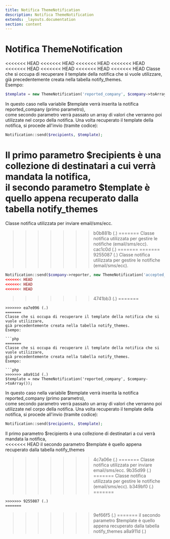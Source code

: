```yaml
---
title: Notifica ThemeNotification
description: Notifica ThemeNotification
extends: _layouts.documentation
section: content
---
```


# Notifica ThemeNotification

<<<<<<< HEAD
<<<<<<< HEAD
<<<<<<< HEAD
<<<<<<< HEAD
<<<<<<< HEAD
<<<<<<< HEAD
<<<<<<< HEAD
<<<<<<< HEAD
Classe che si occupa di recuperare il template della notifica che si vuole utilizzare,  
già precedentemente creata nella tabella notify_themes.  
Esempo:

```php
$template = new ThemeNotification('reported_company', $company->toArray());
```

In questo caso nella variabile $template verrà inserita la notifica reported_company (primo parametro),  
come secondo parametro verrà passato un array di valori che verranno poi utilizzate nel corpo della notifica. 
Una volta recuperato il template della notifica, si procede all'invio (tramite codice):

```php
Notification::send($recipients, $template);
```

Il primo parametro $recipients è una collezione di destinatari a cui verrà mandata la notifica,  
il secondo parametro $template è quello appena recuperato dalla tabella notify_themes
=======
Classe notifica utilizzata per inviare email/sms/ecc.
>>>>>>> b0b881b (.)
=======
Classe notifica utilizzata per gestire le notifiche (email/sms/ecc).
>>>>>>> cac1c0d (.)
=======
=======
>>>>>>> 9255087 (.)
Classe notifica utilizzata per gestire le notifiche (email/sms/ecc).

```php
Notification::send($company->reporter, new ThemeNotification('accepted_company', $company->toArray()));
<<<<<<< HEAD
<<<<<<< HEAD
<<<<<<< HEAD
```
>>>>>>> 4741bb3 (.)
=======
```
>>>>>>> ea7e096 (.)
=======
Classe che si occupa di recuperare il template della notifica che si vuole utilizzare,  
già precedentemente creata nella tabella notify_themes.  
Esempo:

```php
=======
Classe che si occupa di recuperare il template della notifica che si vuole utilizzare,  
già precedentemente creata nella tabella notify_themes.  
Esempo:

```php
>>>>>>> a8a911d (.)
$template = new ThemeNotification('reported_company', $company->toArray());
```

In questo caso nella variabile $template verrà inserita la notifica reported_company (primo parametro),  
come secondo parametro verrà passato un array di valori che verranno poi utilizzate nel corpo della notifica. 
Una volta recuperato il template della notifica, si procede all'invio (tramite codice):

```php
Notification::send($recipients, $template);
```

Il primo parametro $recipients è una collezione di destinatari a cui verrà mandata la notifica,  
<<<<<<< HEAD
il secondo parametro $template è quello appena recuperato dalla tabella notify_themes
>>>>>>> 4c7a06e (.)
=======
Classe notifica utilizzata per inviare email/sms/ecc.
>>>>>>> 9b35d99 (.)
=======
Classe notifica utilizzata per gestire le notifiche (email/sms/ecc).
>>>>>>> b349bf0 (.)
=======
```
>>>>>>> 9255087 (.)
=======
```
>>>>>>> 9ef66f5 (.)
=======
il secondo parametro $template è quello appena recuperato dalla tabella notify_themes
>>>>>>> a8a911d (.)
